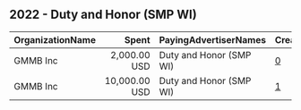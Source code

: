 ## 2022 - Duty and Honor (SMP WI) 
|OrganizationName|Spent|PayingAdvertiserNames|CreativeUrls|Impressions|Genders|AgeBrackets|CountryCodes|BillingAddresses|CandidateBallotInformation|
|:---|---:|:---|:---|---:|:---|:---|:---|:---|:---|
|GMMB  Inc|2,000.00 USD|Duty and Honor (SMP WI)|[0](https://www.snap.com/political-ads/asset/0ce68aa590832a5f441a996b91bfd7090499223fcfc306635df9e934d6039ffe?mediaType=mp4)|560,889||18-35|united states|"3050 K Street,Washington,20007,US"||
|GMMB  Inc|10,000.00 USD|Duty and Honor (SMP WI)|[1](https://www.snap.com/political-ads/asset/be749b4459beda09d6e78314cd09b8efbeb01697b76264ff82f956e44cf2c208?mediaType=mp4)|2,790,356||18-35|united states|"3050 K Street,Washington,20007,US"||

